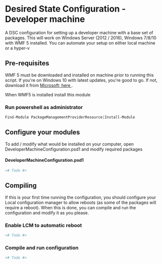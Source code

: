 # Desired State Configuration - Developer machine 

A DSC configuration for setting up a developer machine with a base set of packages. This will work on Windows Server (2012 / 2016), Windows 7/8/10 with WMF 5 installed. You can automate your setup on either local machine or a hyper-v 

## Pre-requisites

WMF 5 must be downloaded and installed on machine prior to running this script. If you're on Windows 10 with latest updates, you're good to go. If not, download it from <a href="https://www.microsoft.com/en-us/download/details.aspx?id=50395">Microsoft; here </a>.

When WMF5 is installed install this module

### Run powershell as administrator
```powershell
Find-Module PackageManagementProviderResource|Install-Module
```
## Configure your modules
To add / modify what would be installed on your computer, open DeveloperMachineConfiguration.psd1 and modify required packages

#### DeveloperMachineConfiguration.psd1
```powershell
<# Todo #>
```

## Compiling
If this is your first time running the configuration, you should configure your Local configuration manager to allow reboots (as some of the packages will require a reboot). When this is done, you can compile and run the configuration and modify it as you please.

### Enable LCM to automatic reboot
```powershell
<# Todo #>
```

### Compile and run configuration 
```powershell
<# Todo #>
```
